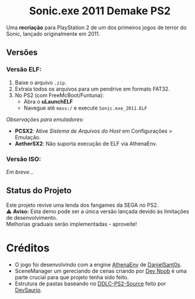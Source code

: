 <div align="center">
  <h1>Sonic.exe 2011 Demake PS2</h1>
</div>

Uma **recriação** para PlayStation 2 de um dos primeiros jogos de terror do Sonic, lançado originalmente em 2011.

## **Versões**
### Versão ELF:
1. Baixe o arquivo `.zip`.
2. Extraia todos os arquivos para um pendrive em formato FAT32.
3. No PS2 (com FreeMcBoot/Funtuna):
   - Abra o **uLaunchELF**
   - Navegue até `mass:/` e execute `Sonic.exe_2011.ELF`

*Observações para emuladores:*
- **PCSX2**: Ative *Sistema de Arquivos do Host* em Configurações > Emulação.
- **AetherSX2**: Não suporta execução de ELF via AthenaEnv.

### Versão ISO:
*Em breve...*

## **Status do Projeto**
Este projeto revive uma lenda dos fangames da SEGA no PS2.  
⚠️ **Aviso:** Esta demo pode ser a única versão lançada devido às limitações de desenvolvimento.  
Melhorias graduais serão implementadas - aproveite!

# **Créditos**
- O jogo foi desenvolvindo com a engine [AthenaEnv](https://github.com/DanielSant0s/AthenaEnv) de [DanielSant0s](https://github.com/DanielSant0s).
- SceneManager um gereciando de cenas criando por [Dev Noob](https://github.com/ps2devnoob) é uma parte crucial para que projeto tenha sido feito.
- Estrutura de pastas baseando no [DDLC-PS2-Source](https://github.com/d3vsaurio/DDLC-PS2-Source) feito por [DevSaurio](https://github.com/d3vsaurio).
